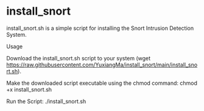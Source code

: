 # install_snort

install_snort.sh is a simple script for installing the Snort Intrusion Detection System.

Usage

Download the install_snort.sh script to your system (wget https://raw.githubusercontent.com/YuxiangMa/install_snort/main/install_snort.sh).

Make the downloaded script executable using the chmod command: chmod +x install_snort.sh

Run the Script: ./install_snort.sh
